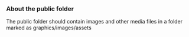 ### About the public folder

The public folder should contain images and other media files in a folder marked as graphics/images/assets


